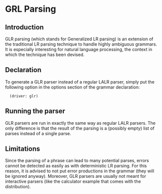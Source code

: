 # GRL Parsing #

## Introduction ##

GLR parsing (which stands for Generalized LR parsing) is an extension of the traditional LR parsing technique to handle highly ambiguous grammars. It is especially interesting for natural language processing, the context in which the technique has been devised.

## Declaration ##

To generate a GLR parser instead of a regular LALR parser, simply put the following option in the options section of the grammar declaration:

```
  (driver: glr)
```

## Running the parser ##

GLR parsers are run in exactly the same way as regular LALR parsers. The only difference is that the result of the parsing is a (possibly empty) list of parses instead of a single parse.

## Limitations ##

Since the parsing of a phrase can lead to many potential parses, errors cannot be detected as easily as with deterministic LR parsing. For this reason, it is advised to not put error productions in the grammar (they will be ignored anyway). Moreover, GLR parsers are usually not meant for interactive parsers (like the calculator example that comes with the distribution).